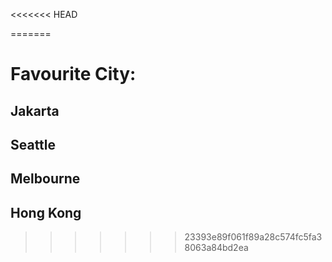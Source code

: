 <<<<<<< HEAD

=======
# Favourite City:

## Jakarta
## Seattle
## Melbourne
## Hong Kong

>>>>>>> 23393e89f061f89a28c574fc5fa38063a84bd2ea
